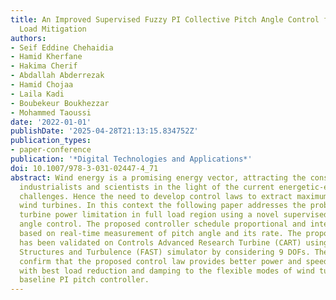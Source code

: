 ```yaml
---
title: An Improved Supervised Fuzzy PI Collective Pitch Angle Control for Wind Turbine
  Load Mitigation
authors:
- Seif Eddine Chehaidia
- Hamid Kherfane
- Hakima Cherif
- Abdallah Abderrezak
- Hamid Chojaa
- Laila Kadi
- Boubekeur Boukhezzar
- Mohammed Taoussi
date: '2022-01-01'
publishDate: '2025-04-28T21:13:15.834752Z'
publication_types:
- paper-conference
publication: '*Digital Technologies and Applications*'
doi: 10.1007/978-3-031-02447-4_71
abstract: Wind energy is a promising energy vector, attracting the consideration of
  industrialists and scientists in the light of the current energetic-environmental
  challenges. Hence the need to develop control laws to extract maximum profit from
  wind turbines. In this context the following paper addresses the problem of wind
  turbine power limitation in full load region using a novel supervised fuzzy PI pitch
  angle control. The proposed controller schedule proportional and integral gains
  based on real-time measurement of pitch angle and its rate. The proposed control
  has been validated on Controls Advanced Research Turbine (CART) using Fatigue, Aerodynamics,
  Structures and Turbulence (FAST) simulator by considering 9 DOFs. The obtained results
  confirm that the proposed control law provides better power and speed regulation
  with best load reduction and damping to the flexible modes of wind turbine than
  baseline PI pitch controller.
---
```


